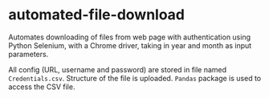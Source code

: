 # automated-file-download
Automates downloading of files from web page with authentication using Python Selenium, with a Chrome driver, taking in year and month as input parameters.

All config (URL, username and password) are stored in file named ```Credentials.csv```. Structure of the file is uploaded. ```Pandas``` package is used to access the CSV file.
